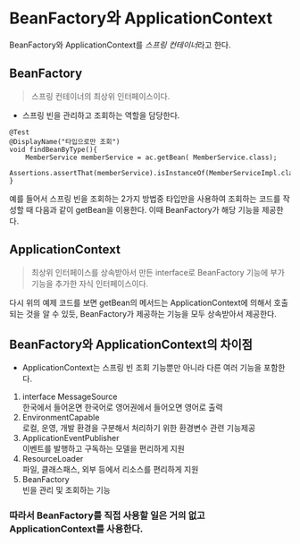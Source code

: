 # BeanFactory와 ApplicationContext

BeanFactory와 ApplicationContext를 *스프링 컨테이너*라고 한다.

## BeanFactory

> 스프링 컨테이너의 최상위 인터페이스이다.

- 스프링 빈을 관리하고 조회하는 역할을 담당한다.
```
@Test
@DisplayName("타입으로만 조회")
void findBeanByType(){
    MemberService memberService = ac.getBean( MemberService.class);
    Assertions.assertThat(memberService).isInstanceOf(MemberServiceImpl.class);
}
```
예를 들어서 스프링 빈을 조회하는 2가지 방법중 타입만을 사용하여 조회하는 코드를 작성할 때 다음과 같이 getBean을 이용한다. 이때 BeanFactory가 해당 기능을 제공한다.
<br>

## ApplicationContext

> 최상위 인터페이스를 상속받아서 만든 interface로 BeanFactory 기능에 부가 기능을 추가한 자식 인터페이스이다.

다시 위의 예제 코드를 보면 getBean의 메서드는 ApplicationContext에 의해서 호출되는 것을 알 수 있듯, BeanFactory가 제공하는 기능을 모두 상속받아서 제공한다.<br>

## BeanFactory와 ApplicationContext의 차이점

- ApplicationContext는 스프링 빈 조회 기능뿐만 아니라 다른 여러 기능을 포함한다.
1. interface MessageSource<br>
한국에서 들어온면 한국어로 영어권에서 들어오면 영어로 출력
2. EnvironmentCapable<br>
로컬, 운영, 개발 환경을 구분해서 처리하기 위한 환경변수 관련 기능제공
3. ApplicationEventPublisher<br>
이벤트를 발행하고 구독하는 모델을 편리하게 지원
4. ResourceLoader<br>
파일, 클래스패스, 외부 등에서 리소스를 편리하게 지원
5. BeanFactory<br>
빈을 관리 및 조회하는 기능

### 따라서 BeanFactory를 직접 사용할 일은 거의 없고 ApplicationContext를 사용한다.
